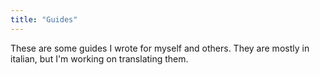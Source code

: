 ```yaml
---
title: "Guides"
---
```

These are some guides I wrote for myself and others. They are mostly in italian, but I'm working on translating them.